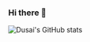 ### Hi there 👋
![Dusai's GitHub stats](https://github-readme-stats.vercel.app/api?username=hfcn123&show_icons=true&theme=radical)
<!--START_SECTION:waka-->

<!--END_SECTION:waka-->
<!--
**hfcn123/hfcn123** is a ✨ _special_ ✨ repository because its `README.md` (this file) appears on your GitHub profile.

Here are some ideas to get you started:


- 🔭 I’m currently working on ...
- 🌱 I’m currently learning ...
- 👯 I’m looking to collaborate on ...
- 🤔 I’m looking for help with ...
- 💬 Ask me about ...
- 📫 How to reach me: ...
- 😄 Pronouns: ...
- ⚡ Fun fact: ...
-->
